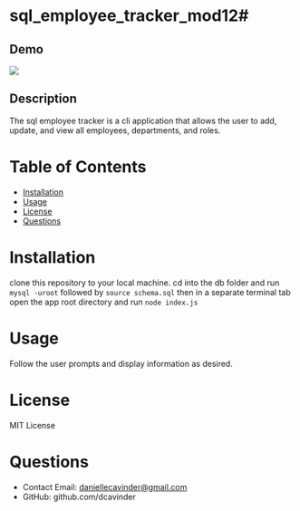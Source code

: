 # sql_employee_tracker_mod12#

## Demo
![](https://github.com/dcavinder/sql_employee_tracker_mod12/blob/main/assets/demo/employeeTracker.gif)

## Description
The sql employee tracker is a cli application that allows the user to add, update, and view all employees, departments, and roles. 

# Table of Contents 
* [Installation](#-Installation)
* [Usage](#-Usage)
* [License](#-License)
* [Questions](#-Questions)
    
# Installation
clone this repository to your local machine. cd into the db folder and run `mysql -uroot` followed by `source schema.sql` then in a separate terminal tab open the app root directory and run `node index.js` 

# Usage
Follow the user prompts and display information as desired.

# License 
MIT License 

# Questions 
* Contact Email: daniellecavinder@gmail.com
* GitHub: github.com/dcavinder